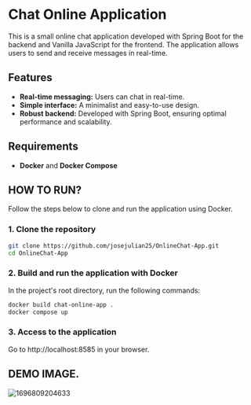 # Chat Online Application

This is a small online chat application developed with Spring Boot for the backend and Vanilla JavaScript for the frontend. The application allows users to send and receive messages in real-time.

## Features

- **Real-time messaging:** Users can chat in real-time.
- **Simple interface:** A minimalist and easy-to-use design.
- **Robust backend:** Developed with Spring Boot, ensuring optimal performance and scalability.

## Requirements

- **Docker** and **Docker Compose**

## HOW TO RUN?

Follow the steps below to clone and run the application using Docker.

### 1. Clone the repository

```bash
git clone https://github.com/josejulian25/OnlineChat-App.git
cd OnlineChat-App
```

### 2. Build and run the application with Docker
In the project's root directory, run the following commands:
```bash
docker build chat-online-app .
docker compose up
```

### 3. Access to the application
Go to http://localhost:8585 in your browser.


## DEMO IMAGE.
![1696809204633](https://github.com/JoseJulian25/OnlineChat-App/assets/105135341/9717e714-f706-4022-82f1-e238d5f92eaf)
